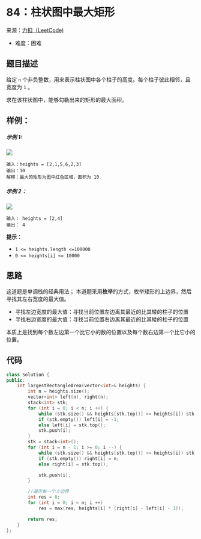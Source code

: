 # 84：柱状图中最大矩形
来源：[力扣（LeetCode)](https://leetcode.cn/problems/largest-rectangle-in-histogram/)

* 难度：困难

## 题目描述
给定 `n` 个非负整数，用来表示柱状图中各个柱子的高度。每个柱子彼此相邻，且宽度为 `1` 。

求在该柱状图中，能够勾勒出来的矩形的最大面积。
## 样例：
##### 示例 1:
![](https://assets.leetcode.com/uploads/2021/01/04/histogram.jpg)

```
输入：heights = [2,1,5,6,2,3]
输出：10
解释：最大的矩形为图中红色区域，面积为 10
```
##### 示例 2：
![](https://assets.leetcode.com/uploads/2021/01/04/histogram-1.jpg)

```
输入： heights = [2,4]
输出： 4
```

**提示：**
* `1 <= heights.length <=100000`
* `0 <= heights[i] <= 10000`
## 思路
这道题是单调栈的经典用法；
本道题采用**枚举**的方式，枚举矩形的上边界，然后寻找其左右宽度的最大值。
* 寻找左边宽度的最大值：寻找当前位置左边离其最近的比其矮的柱子的位置
* 寻找右边宽度的最大值：寻找当前位置右边离其最近的比其矮的柱子的位置

本质上是找到每个数左边第一个比它小的数的位置以及每个数右边第一个比它小的位置。

## 代码
```c++
class Solution {
public:
    int largestRectangleArea(vector<int>& heights) {
        int n = heights.size();
        vector<int> left(n), right(n);
        stack<int> stk;
        for (int i = 0; i < n; i ++) {
            while (stk.size() && heights[stk.top()] >= heights[i]) stk.pop();
            if (stk.empty()) left[i] = -1;
            else left[i] = stk.top();
            stk.push(i);
        }
        stk = stack<int>();
        for (int i = n - 1; i >= 0; i --) {
            while (stk.size() && heights[stk.top()] >= heights[i]) stk.pop();
            if (stk.empty()) right[i] = n;
            else right[i] = stk.top();

            stk.push(i);
        }

        //遍历每一个上边界
        int res = 0;
        for (int i = 0; i < n; i ++) 
            res = max(res, heights[i] * (right[i] - left[i] - 1));

        return res;
    }
};
```